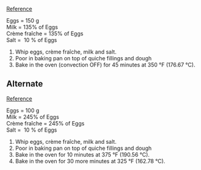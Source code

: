 [Reference](https://www.youtube.com/watch?v=tn8p4RLaAY4)

Eggs = 150 g  
Milk = 135% of Eggs  
Crème fraîche = 135% of Eggs  
Salt =  10 % of Eggs

1. Whip eggs, crème fraîche, milk and salt.
2. Poor in baking pan on top of quiche fillings and dough
3. Bake in the oven (convection OFF) for 45 minutes at 350 °F (176.67 °C).

## Alternate

[Reference](https://youtu.be/6EuzOQOnX2A)

Eggs = 100 g  
Milk = 245% of Eggs  
Crème fraîche = 245% of Eggs  
Salt =  10 % of Eggs

1. Whip eggs, crème fraîche, milk and salt.
2. Poor in baking pan on top of quiche fillings and dough
3. Bake in the oven for 10 minutes at 375 °F (190.56 °C). 
4. Bake in the oven for 30 more minutes at 325 °F (162.78 °C).
